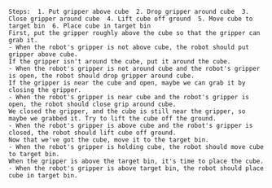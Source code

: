 
    Steps:  1. Put gripper above cube  2. Drop gripper around cube  3. Close gripper around cube  4. Lift cube off ground  5. Move cube to target bin  6. Place cube in target bin
    First, put the gripper roughly above the cube so that the gripper can grab it.
    - When the robot's gripper is not above cube, the robot should put gripper above cube.
    If the gripper isn't around the cube, put it around the cube.
    - When the robot's gripper is not around cube and the robot's gripper is open, the robot should drop gripper around cube.
    If the gripper is near the cube and open, maybe we can grab it by closing the gripper.
    - When the robot's gripper is near cube and the robot's gripper is open, the robot should close grip around cube.
    We closed the gripper, and the cube is still near the gripper, so maybe we grabbed it. Try to lift the cube off the ground.
    - When the robot's gripper is above cube and the robot's gripper is closed, the robot should lift cube off ground.
    Now that we've got the cube, move it to the target bin.
    - When the robot's gripper is holding cube, the robot should move cube to target bin.
    When the gripper is above the target bin, it's time to place the cube.
    - When the robot's gripper is above target bin, the robot should place cube in target bin.